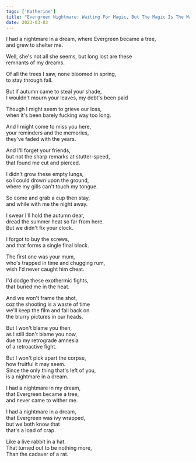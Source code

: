 ```yaml
---  
tags: ['Katherine']
title: "Evergreen Nightmare: Waiting For Magic, But The Magic Is The Waiting"
date: 2023-03-03
---
```


I had a nightmare in a dream, where Evergreen became a tree,  
and grew to shelter me.

Well, she's not all she seems, but long lost are these  
remnants of my dreams.

Of all the trees I saw, none bloomed in spring,  
to stay through fall.

But if autumn came to steal your shade,  
I wouldn't mourn your leaves, my debt's been paid

Though I might seem to grieve our loss,  
when it's been barely fucking way too long.

And I might come to miss you here,  
your reminders and the memories,  
they've faded with the years.

And I'll forget your friends,  
but not the sharp remarks at stutter-speed,  
that found me cut and pierced.

I didn't grow these empty lungs,  
so I could drown upon the ground,  
where my gills can't touch my tongue.

So come and grab a cup then stay,  
and while with me the night away.

I swear I'll hold the autumn dear,  
dread the summer heat so far from here.  
But we didn't fix your clock.

I forgot to buy the screws,  
and that forms a single final block.

The first one was your mum,  
who's trapped in time and chugging rum,  
wish I'd never caught him cheat.

I'd dodge these exothermic fights,  
that buried me in the heat.

And we won't frame the shot,  
coz the shooting is a waste of time  
we'll keep the film and fall back on  
the blurry pictures in our heads.

But I won't blame you then,  
as I still don't blame you now,  
due to my retrograde amnesia  
of a retroactive fight.

But I won't pick apart the corpse,  
how fruitful it may seem.  
Since the only thing that's left of you,  
is a nightmare in a dream.

I had a nightmare in my dream,  
that Evergreen became a tree,  
and never came to wither me.

I had a nightmare in a dream,  
that Evergreen was ivy wrapped,  
but we both know that  
that's a load of crap.

Like a live rabbit in a hat.  
That turned out to be nothing more,  
Than the cadaver of a rat.
